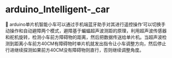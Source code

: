 # arduino_Intelligent-_car
	arduino单片机智能小车可以通过手机端蓝牙助手对其进行遥控操作‘可以切换手动操作和自动避障两个模式，避障基于蝙蝠超声波测距的原理，利用超声波传感器和舵机旋转，检测小车前方障碍物的距离，然后把数据传送给单片机。当超声波检测到距离小车前方40CM有障碍物时单片机就发出指令让小车调整方向，然后停止行进继续探测如果前方40CM没有障碍物则直行，否则继续调整角度。
